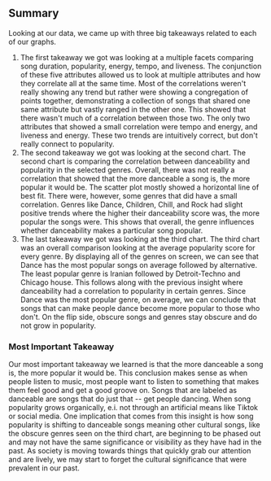 ## Summary

Looking at our data, we came up with three big takeaways related to each of our graphs.
 1. The first takeaway we got was looking at a multiple facets comparing song duration, popularity, energy, tempo, and liveness. The conjunction of these five attributes allowed us to look at multiple attributes and how they correlate all at the same time. Most of the correlations weren't really showing any trend but rather were showing a congregation of points together, demonstrating a collection of songs that shared one same attribute but vastly ranged in the other one. This showed that there wasn't much of a correlation between those two. The only two attributes that showed a small correlation were tempo and energy, and liveness and energy. These two trends are intuitively correct, but don't really connect to popularity.
 2. The second takeaway we got was looking at the second chart. The second chart is comparing the correlation between danceability and popularity in the selected genres. Overall, there was not really a correlation that showed that the more danceable a song is, the more popular it would be. The scatter plot mostly showed a horizontal line of best fit. There were, however, some genres that did have a small correlation. Genres like Dance, Children, Chill, and Rock had slight positive trends where the higher their danceability score was, the more popular the songs were. This shows that overall, the genre influences whether danceability makes a particular song popular.
 3. The last takeaway we got was looking at the third chart. The third chart was an overall comparison looking at the average popularity score for every genre. By displaying all of the genres on screen, we can see that Dance has the most popular songs on average followed by alternative. The least popular genre is Iranian followed by Detroit-Techno and Chicago house. This follows along with the previous insight where danceability had a correlation to popularity in certain genres. Since Dance was the most popular genre, on average, we can conclude that songs that can make people dance become more popular to those who don't. On the flip side, obscure songs and genres stay obscure and do not grow in popularity.
 
### Most Important Takeaway

Our most important takeaway we learned is that the more danceable a song is, the more popular it would be. This conclusion makes sense as when people listen to music, most people want to listen to something that makes them feel good and get a good groove on. Songs that are labeled as danceable are songs that do just that -- get people dancing. When song popularity grows organically, e.i. not through an artificial means like Tiktok or social media. One implication that comes from this insight is how song popularity is shifting to danceable songs meaning other cultural songs, like the obscure genres seen on the third chart, are beginning to be phased out and may not have the same significance or visibility as they have had in the past. As society is moving towards things that quickly grab our attention and are lively, we may start to forget the cultural significance that were prevalent in our past.
